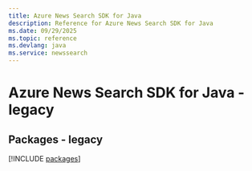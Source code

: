 ```yaml
---
title: Azure News Search SDK for Java
description: Reference for Azure News Search SDK for Java
ms.date: 09/29/2025
ms.topic: reference
ms.devlang: java
ms.service: newssearch
---
```

# Azure News Search SDK for Java - legacy
## Packages - legacy
[!INCLUDE [packages](news-search-index.md)]